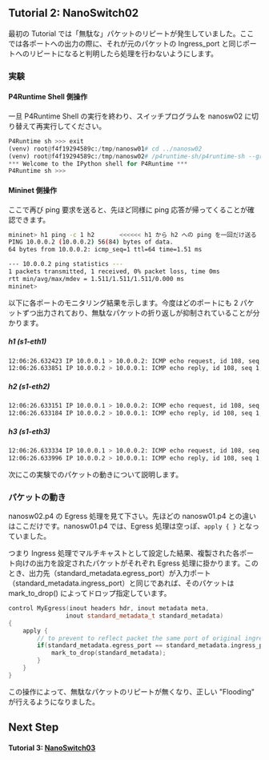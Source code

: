## Tutorial 2: NanoSwitch02

最初の Tutorial では「無駄な」パケットのリピートが発生していました。ここでは各ポートへの出力の際に、それが元のパケットの Ingress_port と同じポートへのリピートになると判明したら処理を行わないようにします。

### 実験

#### P4Runtime Shell 側操作

一旦 P4Runtime Shell の実行を終わり、スイッチプログラムを nanosw02 に切り替えて再実行してください。
```python
P4Runtime sh >>> exit
(venv) root@f4f19294589c:/tmp/nanosw01# cd ../nanosw02
(venv) root@f4f19294589c:/tmp/nanosw02# /p4runtime-sh/p4runtime-sh --grpc-addr 192.168.XX.XX:50001 --device-id 1 --election-id 0,1 --config p4info.txt,nanosw02.json
*** Welcome to the IPython shell for P4Runtime ***
P4Runtime sh >>>
```

#### Mininet 側操作

ここで再び ping 要求を送ると、先ほど同様に ping 応答が帰ってくることが確認できます。
```bash
mininet> h1 ping -c 1 h2       <<<<<< h1 から h2 への ping を一回だけ送る
PING 10.0.0.2 (10.0.0.2) 56(84) bytes of data.
64 bytes from 10.0.0.2: icmp_seq=1 ttl=64 time=1.51 ms

--- 10.0.0.2 ping statistics ---
1 packets transmitted, 1 received, 0% packet loss, time 0ms
rtt min/avg/max/mdev = 1.511/1.511/1.511/0.000 ms
mininet> 

```

以下に各ポートのモニタリング結果を示します。今度はどのポートにも 2 パケットずつ出力されており、無駄なパケットの折り返しが抑制されていることが分かります。

#####  h1 (s1-eth1)

```bash
12:06:26.632423 IP 10.0.0.1 > 10.0.0.2: ICMP echo request, id 108, seq 1, length 64
12:06:26.633851 IP 10.0.0.2 > 10.0.0.1: ICMP echo reply, id 108, seq 1, length 64
```

##### h2 (s1-eth2)

```bash
12:06:26.633151 IP 10.0.0.1 > 10.0.0.2: ICMP echo request, id 108, seq 1, length 64
12:06:26.633184 IP 10.0.0.2 > 10.0.0.1: ICMP echo reply, id 108, seq 1, length 64
```

##### h3 (s1-eth3)

```bash
12:06:26.633334 IP 10.0.0.1 > 10.0.0.2: ICMP echo request, id 108, seq 1, length 64
12:06:26.633996 IP 10.0.0.2 > 10.0.0.1: ICMP echo reply, id 108, seq 1, length 64
```

次にこの実験でのパケットの動きについて説明します。

### パケットの動き

nanosw02.p4 の Egress 処理を見て下さい。先ほどの nanosw01.p4 との違いはここだけです。nanosw01.p4 では、Egress 処理は空っぽ、```apply { }``` となっていました。

つまり Ingress 処理でマルチキャストとして設定した結果、複製された各ポート向けの出力を設定されたパケットがそれぞれ Egress 処理に掛かります。このとき、出力先（standard_metadata.egress_port）が入力ポート（standard_metadata.ingress_port）と同じであれば、そのパケットは mark_to_drop() によってドロップ指定しています。

```C++
control MyEgress(inout headers hdr, inout metadata meta,
                inout standard_metadata_t standard_metadata)
{
    apply {
        // to prevent to reflect packet the same port of original ingress, just drop it
        if(standard_metadata.egress_port == standard_metadata.ingress_port) {
            mark_to_drop(standard_metadata);
        }
    }
}

```

この操作によって、無駄なパケットのリピートが無くなり、正しい "Flooding" が行えるようになりました。



## Next Step

#### Tutorial 3: [NanoSwitch03](t3_nanosw03.md)

